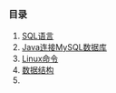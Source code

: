 ### 目录

1. [SQL语言](SQL语言.md)
2. [Java连接MySQL数据库](MySQL-connector-java.md)
3. [Linux命令](Linux命令.md)
4. [数据结构](数据结构.md)
5. 

